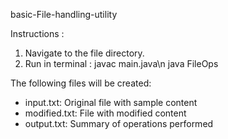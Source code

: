 basic-File-handling-utility

Instructions :
1. Navigate to the file directory.
2. Run in terminal : 
 javac main.java\n
 java FileOps

The following files will be created:
- input.txt: Original file with sample content
- modified.txt: File with modified content
- output.txt: Summary of operations performed
